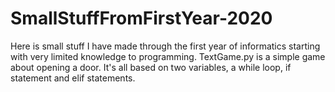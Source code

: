 # SmallStuffFromFirstYear-2020
Here is small stuff I have made through the first year of informatics starting with very limited knowledge to programming.
TextGame.py is a simple game about opening a door. It's all based on two variables, a while loop, if statement and elif statements.